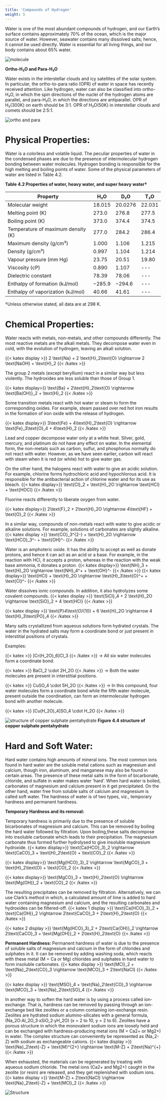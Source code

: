 ```yaml
---
title: 'Compounds of Hydrogen'
weight: 5
---
```






Water is one of the most abundant compounds of hydrogen, and our Earth’s surface contains approximately 70% of the ocean, which is the major source of water. However, seawater contains many dissolved salts; hence, it cannot be used directly. Water is essential for all living things, and our body contains about 65% water.

![molecule](six.jpg)

**Ortho-H₂O and Para-H₂O**

Water exists in the interstellar clouds and icy satellites of the solar system. In particular, the ortho-to-para ratio (OPR) of water in space has recently received attention. Like hydrogen, water can also be classified into ortho-H₂O, in which the spin directions of the nuclei of the hydrogen atoms are parallel, and para-H₂O, in which the directions are antiparallel. OPR of H₂(300K) on earth should be 3:1. OPR of H₂O(50K) in interstellar clouds and comets should be 2:5:1.

![ortho and para](seven.jpg)

# Physical Properties:

Water is a colorless and volatile liquid. The peculiar properties of water in the condensed phases are due to the presence of intermolecular hydrogen bonding between water molecules. Hydrogen bonding is responsible for the high melting and boiling points of water. Some of the physical parameters of water are listed in Table 4.2.

**Table 4.2 Properties of water, heavy water, and super heavy water†**

| Property                             | H₂O        | D₂O        | T₂O        |
|--------------------------------------|------------|------------|------------|
| Molecular weight                     | 18.015     | 20.0276    | 22.031     |
| Melting point (K)                    | 273.0      | 276.8      | 277.5      |
| Boiling point (K)                    | 373.0      | 374.4      | 374.5      |
| Temperature of maximum density (K)  | 277.0      | 284.2      | 286.4      |
| Maximum density (g/cm³)              | 1.000      | 1.106      | 1.215      |
| Density (g/cm³)                      | 0.997      | 1.104      | 1.214      |
| Vapour pressure (mm Hg)              | 23.75      | 20.51      | 19.80      |
| Viscosity (cP)                       | 0.890      | 1.107      | ---        |
| Dielectric constant                  | 78.39      | 78.06      | ---        |
| Enthalpy of formation (kJ/mol)       | −285.9     | −294.6     | ---        |
| Enthalpy of vaporization (kJ/mol)    | 40.66      | 41.61      | ---        |

†Unless otherwise stated, all data are at 298 K.

# Chemical Properties:

Water reacts with metals, non-metals, and other compounds differently. The most reactive metals are the alkali metals. They decompose water even in cold, with the evolution of hydrogen, leaving an alkali solution.

{{< katex display >}}
2 \text{Na} + 2 \text{H}_2\text{O} \rightarrow 2 \text{NaOH} + \text{H}_2
{{< /katex >}}



The group 2 metals (except beryllium) react in a similar way but less violently. The hydroxides are less soluble than those of Group 1.

{{< katex display>}}
\text{Ba} + 2\text{H}_2\text{O} \rightarrow \text{Ba(OH)}_2 + \text{H}_2
{{< /katex >}}


Some transition metals react with hot water or steam to form the corresponding oxides. For example, steam passed over red hot iron results in the formation of iron oxide with the release of hydrogen.

{{< katex display>}}
3\text{Fe} + 4\text{H}_2\text{O} \rightarrow \text{Fe}_3\text{O}_4 + 4\text{H}_2
{{< /katex >}}


Lead and copper decompose water only at a white heat. Silver, gold, mercury, and platinum do not have any effect on water. In the elemental form, the non-metals such as carbon, sulfur, and phosphorus normally do not react with water. However, as we have seen earlier, carbon will react with steam when it is red (or white) hot to give water gas.

On the other hand, the halogens react with water to give an acidic solution. For example, chlorine forms hydrochloric acid and hypochlorous acid. It is responsible for the antibacterial action of chlorine water and for its use as bleach.
{{< katex display>}}
\text{Cl}_2 + \text{H}_2O \rightarrow \text{HCl} + \text{HOCl}
{{< /katex >}}



Fluorine reacts differently to liberate oxygen from water.

{{< katex display>}}
2\text{F}_2 + 2\text{H}_2O \rightarrow 4\text{HF} + \text{O}_2
{{< /katex >}}


In a similar way, compounds of non-metals react with water to give acidic or alkaline solutions. For example, solutions of carbonates are slightly alkaline.
{{< katex display >}}
\text{CO}_3^{2-} + \text{H}_2O \rightarrow \text{HCO}_3^- + \text{OH}^-
{{< /katex >}}

Water is an amphoteric oxide. It has the ability to accept as well as donate protons, and hence it can act as an acid or a base. For example, in the reaction with HCl, it accepts a proton, whereas in the reaction with the weak base ammonia, it donates a proton.
{{< katex display>}}
\text{NH}_3 + \text{H}_2O \rightarrow \text{NH}_4^+ + \text{OH}^-
{{< /katex >}}
{{< katex display>}}
\text{HCl} + \text{H}_2O \rightarrow \text{H}_3\text{O}^+ + \text{Cl}^-
{{< /katex >}}


Water dissolves ionic compounds. In addition, it also hydrolyzes some covalent compounds.
{{< katex display >}}
\text{SiCl}_4 + 2 \text{H}_2O \rightarrow \text{SiO}_2 + 4 \text{HCl}
{{< /katex >}}

{{< katex display >}}
\text{P}_4\text{O}_{10} + 6 \text{H}_2O \rightarrow 4 \text{H}_3\text{PO}_4
{{< /katex >}}


Many salts crystallized from aqueous solutions form hydrated crystals. The water in the hydrated salts may form a coordinate bond or just present in interstitial positions of crystals.

Examples:

{{< katex >}}
[Cr(H_2O)_6]Cl_3
{{< /katex >}}
 → All six water molecules form a coordinate bond.

{{< katex >}}
BaCl_2 \cdot 2H_2O
{{< /katex >}}
 → Both the water molecules are present in interstitial positions.

{{< katex >}}
CuSO_4 \cdot 5H_2O
{{< /katex >}}
 → In this compound, four water molecules form a coordinate bond while the fifth water molecule, present outside the coordination, can form an intermolecular hydrogen bond with another molecule. 
 
 {{< katex >}}
[Cu(H_2O)_4]SO_4 \cdot H_2O
{{< /katex >}}

![ structure of copper sulphate pentahydrate](eight.jpg)
**Figure 4.4 structure of copper sulphate pentahydrate**

# Hard and Soft Water:

Hard water contains high amounts of mineral ions. The most common ions found in hard water are the soluble metal cations such as magnesium and calcium, though iron, aluminum, and manganese may also be found in certain areas. The presence of these metal salts in the form of bicarbonate, chloride, and sulfate in water makes water ‘hard’. When hard water is boiled, carbonates of magnesium and calcium present in it get precipitated. On the other hand, water free from soluble salts of calcium and magnesium is called soft water. The hardness of water is of two types, viz., temporary hardness and permanent hardness.

**Temporary Hardness and its removal:**

Temporary hardness is primarily due to the presence of soluble bicarbonates of magnesium and calcium. This can be removed by boiling the hard water followed by filtration. Upon boiling,these salts decompose into insoluble carbonate which leads to their precipitation. The magnesium carbonate thus formed further hydrolysed to give insoluble magnesium hydroxide. 
{{< katex display>}}
\text{Ca(HCO}_3)_2 \rightarrow \text{CaCO}_3 + \text{H}_2\text{O} + \text{CO}_2
{{< /katex >}}

{{< katex display>}}
\text{Mg(HCO}_3)_2 \rightarrow \text{MgCO}_3 + \text{H}_2\text{O} + \text{CO}_2
{{< /katex >}}

{{< katex display>}}
\text{MgCO}_3 + \text{H}_2\text{O} \rightarrow \text{Mg(OH)}_2 + \text{CO}_2
{{< /katex >}}


The resulting precipitates can be removed by filtration. Alternatively, we can use Clark’s method in which, a calculated amount of lime is added to hard water containing magnesium and calcium, and the resulting carbonates and hydroxides can be filtered-off. 
{{< katex 1 display >}}
\text{Ca(HCO}_3)_2 + \text{Ca(OH)}_2 \rightarrow 2\text{CaCO}_3 + 2\text{H}_2\text{O}
{{< /katex >}}

{{< katex 2 display >}}
\text{Mg(HCO}_3)_2 + 2\text{Ca(OH)}_2 \rightarrow 2\text{CaCO}_3 + \text{Mg(OH)}_2 + 2\text{H}_2\text{O}
{{< /katex >}}



**Permanent Hardness:** 
Permanent hardness of water is due to the presence of soluble salts of magnesium and calcium in the form of chlorides and sulphates in it. It can be removed by adding washing soda, which reacts with these metal (M = Ca or Mg) chlorides and sulphates in hard water to form insoluble carbonates.
{{< katex display >}}
\text{MCl}_2 + \text{Na}_2\text{CO}_3 \rightarrow \text{MCO}_3 + 2\text{NaCl}
{{< /katex >}}

{{< katex display >}}
\text{MSO}_4 + \text{Na}_2\text{CO}_3 \rightarrow \text{MCO}_3 + \text{Na}_2\text{SO}_4
{{< /katex >}}

In another way to soften the hard water is by using a process called ion-exchange. That is, hardness can be removed by passing through an ion-exchange bed like zeolites or a column containing ion-exchange resin. Zeolites are hydrated sodium alumino-silicates with a general formula, \(Na_2O∙Al_2O_3∙xSiO_2∙yH_2O\) (x = 2 to 10, y = 2 to 6). Zeolites have a porous structure in which the monovalent sodium ions are loosely held and can be exchanged with hardness-producing metal ions (M = Ca2+ or Mg2+) in water. The complex structure can conveniently be represented as \(Na_2-Z\) with sodium as exchangeable cations. 
{{< katex display >}}
\text{Na}_2\text{-Z} + \text{M}^{2+} \rightarrow \text{M-Z} + 2\text{Na}^{+}
{{< /katex >}}


When exhausted, the materials can be regenerated by treating with aqueous sodium chloride. The metal ions (Ca2+ and Mg2+) caught in the zeolite (or resin) are released, and they get replenished with sodium ions. 
{{< katex display >}}
\text{M-Z} + 2\text{NaCl} \rightarrow \text{Na}_2\text{-Z} + \text{MCl}_2
{{< /katex >}}



![Structure](nine.jpg)


